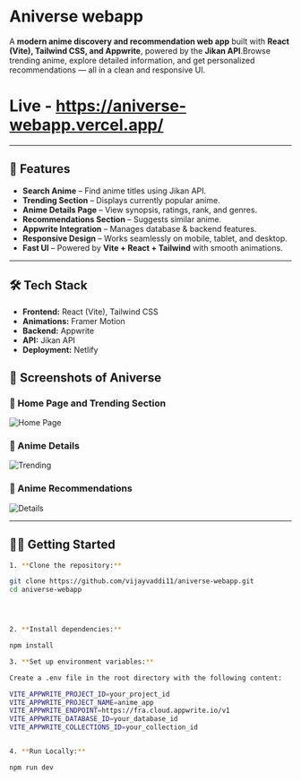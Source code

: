 # Aniverse webapp

A **modern anime discovery and recommendation web app** built with **React (Vite), Tailwind CSS, and Appwrite**, powered by the **Jikan API**.Browse trending anime, explore detailed information, and get personalized recommendations — all in a clean and responsive UI.  

# Live - https://aniverse-webapp.vercel.app/


---

## 🚀 Features 

- **Search Anime** – Find anime titles using Jikan API.  
- **Trending Section** – Displays currently popular anime.  
- **Anime Details Page** – View synopsis, ratings, rank, and genres.  
- **Recommendations Section** – Suggests similar anime.  
- **Appwrite Integration** – Manages database & backend features.  
- **Responsive Design** – Works seamlessly on mobile, tablet, and desktop.  
- **Fast UI** – Powered by **Vite + React + Tailwind** with smooth animations.  

---

## 🛠️ Tech Stack

- **Frontend:** React (Vite), Tailwind CSS
- **Animations:** Framer Motion 
- **Backend:** Appwrite
- **API:** Jikan API
- **Deployment:** Netlify 
  
## 📸 Screenshots of Aniverse

### 🔹 Home Page and Trending Section
![Home Page](https://res.cloudinary.com/vijayvaddi/image/upload/v1756444517/Screenshot_from_2025-08-29_10-42-10_avktjb.png)

### 🔹 Anime Details
![Trending](https://res.cloudinary.com/vijayvaddi/image/upload/v1756444541/Screenshot_from_2025-08-29_10-42-59_eqfmjg.png)

### 🔹 Anime Recommendations
![Details](https://res.cloudinary.com/vijayvaddi/image/upload/v1756444491/Screenshot_from_2025-08-29_10-43-37_ey3ejx.png)


---

## 🧑‍💻 Getting Started


```bash
1. **Clone the repository:**

git clone https://github.com/vijayvaddi11/aniverse-webapp.git
cd aniverse-webapp




2. **Install dependencies:**

npm install

3. **Set up environment variables:**

Create a .env file in the root directory with the following content:

VITE_APPWRITE_PROJECT_ID=your_project_id
VITE_APPWRITE_PROJECT_NAME=anime_app
VITE_APPWRITE_ENDPOINT=https://fra.cloud.appwrite.io/v1
VITE_APPWRITE_DATABASE_ID=your_database_id
VITE_APPWRITE_COLLECTIONS_ID=your_collection_id


4. **Run Locally:**

npm run dev



